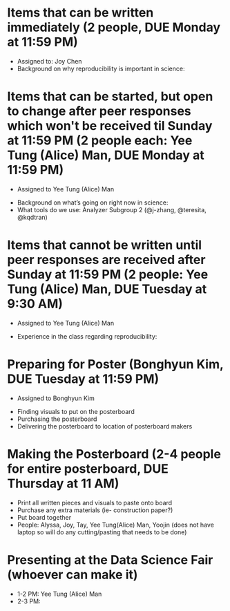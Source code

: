 Items that can be written immediately (2 people, DUE Monday at 11:59 PM)
==================
* Assigned to: Joy Chen
* Background on why reproducibility is important in science:

Items that can be started, but open to change after peer responses which won't be received til Sunday at 11:59 PM (2 people each: Yee Tung (Alice) Man, DUE Monday at 11:59 PM)
==================
- Assigned to Yee Tung (Alice) Man
* Background on what’s going on right now in science: 
* What tools do we use: Analyzer Subgroup 2 (@j-zhang, @teresita, @kqdtran)

Items that cannot be written until peer responses are received after Sunday at 11:59 PM (2 people: Yee Tung (Alice) Man, DUE Tuesday at 9:30 AM)
==================
- Assigned to Yee Tung (Alice) Man
* Experience in the class regarding reproducibility:


Preparing for Poster (Bonghyun Kim, DUE Tuesday at 11:59 PM)
==================
- Assigned to Bonghyun Kim
* Finding visuals to put on the posterboard
* Purchasing the posterboard
* Delivering the posterboard to location of posterboard makers

Making the Posterboard (2-4 people for entire posterboard, DUE Thursday at 11 AM)
==================
* Print all written pieces and visuals to paste onto board
* Purchase any extra materials (ie- construction paper?)
* Put board together
* People: Alyssa, Joy, Tay, Yee Tung(Alice) Man, Yoojin (does not have laptop so will do any cutting/pasting that needs to be done)

Presenting at the Data Science Fair (whoever can make it)
==================
* 1-2 PM: Yee Tung (Alice) Man
* 2-3 PM:

